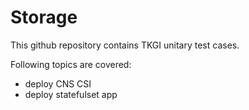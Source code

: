 # Storage

This github repository contains TKGI unitary test cases.

Following topics are covered:
* deploy CNS CSI
* deploy statefulset app